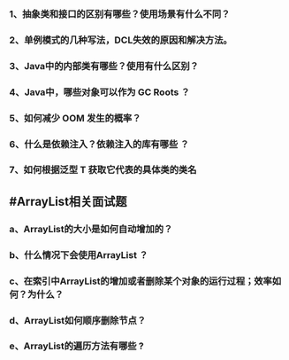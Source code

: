 ### 1、抽象类和接口的区别有哪些？使用场景有什么不同？

### 2、单例模式的几种写法，DCL失效的原因和解决方法。

### 3、Java中的内部类有哪些？使用有什么区别？

### 4、Java中，哪些对象可以作为 GC Roots ？

### 5、如何减少 OOM 发生的概率？

### 6、什么是依赖注入？依赖注入的库有哪些 ？ 

### 7、如何根据泛型 T 获取它代表的具体类的类名 



## #ArrayList相关面试题

### a、ArrayList的大小是如何自动增加的？

### b、什么情况下会使用ArrayList ？ 

### c、在索引中ArrayList的增加或者删除某个对象的运行过程；效率如何？为什么？

### d、ArrayList如何顺序删除节点？

### e、ArrayList的遍历方法有哪些 ?

